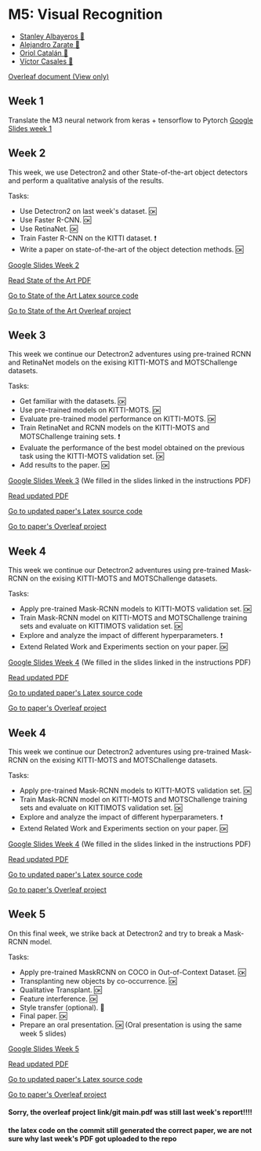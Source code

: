 # M5: Visual Recognition
- [Stanley Albayeros 📧](mailto:stanley.albayeros@gmail.com) 
- [Alejandro Zarate 📧](mailto:alejandro.zarate@e-campus.uab.cat)
- [Oriol Catalán 📧](mailto:oriol.catalan@e-campus.uab.cat) 
- [Víctor Casales 📧](mailto:victor.casales@e-campus.uab.cat)


[Overleaf document (View only) ](https://www.overleaf.com/read/nymwvqdydjxd "Overleaf document (View only) ")

## Week 1
Translate the M3 neural network from keras + tensorflow to Pytorch
[Google Slides week 1](https://docs.google.com/presentation/d/1JrFG0OSOV6nQf-6Ss4YSmOIoKTWkKJP4fEQG1KDi4Vk/edit?usp=sharing "Google Slides week 1")


## Week 2
This week, we use Detectron2 and other State-of-the-art object detectors and perform a qualitative analysis of the results.

Tasks:
- Use Detectron2 on last week's dataset. 🆗
- Use Faster R-CNN. 🆗
- Use RetinaNet. 🆗
- Train Faster R-CNN on the KITTI dataset. ❗
- Write a paper on state-of-the-art of the object detection methods. 🆗


[Google Slides Week 2](https://docs.google.com/presentation/d/1NfX-RdEkfT6hhm7tppC3edqGNjgpXcKk_4eDAcbMviU/edit?usp=sharing)

[Read State of the Art PDF](https://github.com/drkztan/MCV_M5_VR_G04/blob/main/week2/Paper/main.pdf)

[Go to State of the Art Latex source code](https://github.com/drkztan/MCV_M5_VR_G04/tree/main/week2/Paper)

[Go to State of the Art Overleaf project](https://www.overleaf.com/project/604d81350cf6b14c73c264c0)

## Week 3

This week we continue our Detectron2 adventures using pre-trained RCNN and RetinaNet models on the exising KITTI-MOTS and MOTSChallenge datasets.

Tasks:
- Get familiar with the datasets. 🆗
- Use pre-trained models on KITTI-MOTS. 🆗
- Evaluate pre-trained model performance on KITTI-MOTS. 🆗
- Train RetinaNet and RCNN models on the KITTI-MOTS and MOTSChallenge training sets. ❗
- Evaluate the performance of the best model obtained on the previous task using the KITTI-MOTS validation set. 🆗
- Add results to the paper. 🆗

[Google Slides Week 3](https://docs.google.com/presentation/d/1JKVbm9Tztlk-SESG7gn2FduVvTWEP960Zw-zi0LfaD4/edit?pli=1#slide=id.g7134b6a41c_0_0)
(We filled in the slides linked in the instructions PDF)

[Read updated PDF](https://github.com/drkztan/MCV_M5_VR_G04/blob/main/W3/Paper/main.pdf)

[Go to updated paper's Latex source code](https://github.com/drkztan/MCV_M5_VR_G04/tree/main/W3/Paper)

[Go to paper's Overleaf project](https://www.overleaf.com/project/604d81350cf6b14c73c264c0)

## Week 4

This week we continue our Detectron2 adventures using pre-trained Mask-RCNN on the exising KITTI-MOTS and MOTSChallenge datasets.

Tasks:
- Apply pre-trained Mask-RCNN models to KITTI-MOTS validation set. 🆗
- Train Mask-RCNN model on KITTI-MOTS and MOTSChallenge training sets and evaluate on KITTIMOTS validation set. 🆗
- Explore and analyze the impact of different hyperparameters. ❗
- Extend Related Work and Experiments section on your paper. 🆗

[Google Slides Week 4](https://docs.google.com/presentation/d/1M6MtlGSnmqRxuT2TkZ-Tu5YOu-TvQ4f1bfRBS3Je5NI/edit#slide=id.gc95a16a8e7_0_0)
(We filled in the slides linked in the instructions PDF)

[Read updated PDF](https://github.com/drkztan/MCV_M5_VR_G04/blob/main/W4/paper/main.pdf)

[Go to updated paper's Latex source code](https://github.com/drkztan/MCV_M5_VR_G04/tree/main/W4/Paper)

[Go to paper's Overleaf project](https://www.overleaf.com/project/604d81350cf6b14c73c264c0)

## Week 4

This week we continue our Detectron2 adventures using pre-trained Mask-RCNN on the exising KITTI-MOTS and MOTSChallenge datasets.

Tasks:
- Apply pre-trained Mask-RCNN models to KITTI-MOTS validation set. 🆗
- Train Mask-RCNN model on KITTI-MOTS and MOTSChallenge training sets and evaluate on KITTIMOTS validation set. 🆗
- Explore and analyze the impact of different hyperparameters. ❗
- Extend Related Work and Experiments section on your paper. 🆗

[Google Slides Week 4](https://docs.google.com/presentation/d/1M6MtlGSnmqRxuT2TkZ-Tu5YOu-TvQ4f1bfRBS3Je5NI/edit#slide=id.gc95a16a8e7_0_0)
(We filled in the slides linked in the instructions PDF)

[Read updated PDF](https://github.com/drkztan/MCV_M5_VR_G04/blob/main/W4/paper/main.pdf)

[Go to updated paper's Latex source code](https://github.com/drkztan/MCV_M5_VR_G04/tree/main/W4/Paper)

[Go to paper's Overleaf project](https://www.overleaf.com/project/604d81350cf6b14c73c264c0)

## Week 5

On this final week, we strike back at Detectron2 and try to break a Mask-RCNN model.

Tasks:
- Apply pre-trained MaskRCNN on COCO in Out-of-Context Dataset. 🆗
- Transplanting new objects by co-occurrence. 🆗
- Qualitative Transplant. 🆗
- Feature interference. 🆗
- Style transfer (optional). 🚫
- Final paper. 🆗
- Prepare an oral presentation. 🆗 (Oral presentation is using the same week 5 slides)

[Google Slides Week 5](https://docs.google.com/presentation/d/1gN8hfeMTsXEnIbEMWiaSaBhL4b8uqlnI06-Hf-BUaDs/edit?usp=sharing)

[Read updated PDF](https://github.com/drkztan/MCV_M5_VR_G04/blob/main/W5/paper/main.pdf)

[Go to updated paper's Latex source code](https://github.com/drkztan/MCV_M5_VR_G04/tree/main/W5/paper)

[Go to paper's Overleaf project](https://www.overleaf.com/project/604d81350cf6b14c73c264c0)

#### Sorry, the overleaf project link/git main.pdf was still last week's report!!!! 
#### the latex code on the commit still generated the correct paper, we are not sure why last week's PDF got uploaded to the repo
